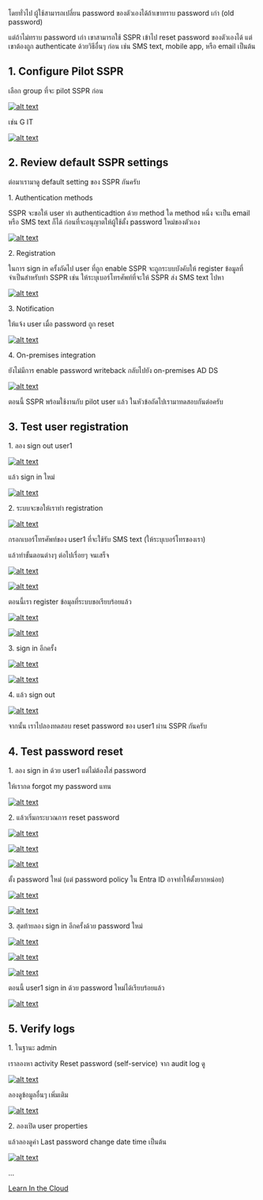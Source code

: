 โดยทั่วไป ผู้ใช้สามารถเปลี่ยน password ของตัวเองได้ถ้าเขาทราบ password เก่า (old password)

แต่ถ้าไม่ทราบ password เก่า เขาสามารถใช้ SSPR เข้าไป reset password ของตัวเองได้ แต่เขาต้องถูก authenticate ด้วยวิธีอื่นๆ ก่อน เช่น SMS text, mobile app, หรือ email เป็นต้น

## 1. Configure Pilot SSPR

เลือก group ที่จะ pilot SSPR ก่อน

[![alt text](<../assets/screenshots/1.5.1 password reset.jpg>)](<../assets/screenshots/1.5.1 password reset.jpg>)

เช่น G IT

[![alt text](<../assets/screenshots/1.5.2 pilot sspr.jpg>)](<../assets/screenshots/1.5.2 pilot sspr.jpg>)

## 2. Review default SSPR settings

ต่อมาเรามาดู default setting ของ SSPR กันครับ

1\. Authentication methods

SSPR จะขอให้ user ทำ authenticadtion ด้วย method ใด method หนึ่ง จะเป็น email หรือ SMS text ก็ได้ ก่อนที่จะอนุญาตให้ผู้ใช้ตั้ง password ใหม่ของตัวเอง

[![alt text](<../assets/screenshots/1.5.3 sspr authentication methods.jpg>)](<../assets/screenshots/1.5.3 sspr authentication methods.jpg>)

2\. Registration

ในการ sign in ครั้งถัดไป user ที่ถูก enable SSPR จะถูกระบบบังคับให้ register ข้อมูลที่จำเป็นสำหรับทำ SSPR เช่น ให้ระบุเบอร์โทรศัพท์ที่จะให้ SSPR ส่ง SMS text ไปหา

[![alt text](<../assets/screenshots/1.5.4 sspr registration.jpg>)](<../assets/screenshots/1.5.4 sspr registration.jpg>)

3\. Notification

ให้แจ้ง user เมื่อ password ถูก reset

[![alt text](<../assets/screenshots/1.5.5 sspr notifications.jpg>)](<../assets/screenshots/1.5.5 sspr notifications.jpg>)

4\. On-premises integration

ยังไม่มีการ enable password writeback กลับไปยัง on-premises AD DS

[![alt text](<../assets/screenshots/1.5.6 sspr onprem integration.jpg>)](<../assets/screenshots/1.5.6 sspr onprem integration.jpg>)

ตอนนี้ SSPR พร้อมใช้งานกับ pilot user  แล้ว ในหัวข้อถัดไปเรามาทดสอบกันต่อครับ

## 3. Test user registration

1\. ลอง sign out user1

[![alt text](<../assets/screenshots/1.5.7 user1 sign out.jpg>)](<../assets/screenshots/1.5.7 user1 sign out.jpg>)

แล้ว sign in ใหม่

[![alt text](<../assets/screenshots/1.5.8 user1 sign in again.jpg>)](<../assets/screenshots/1.5.8 user1 sign in again.jpg>)

2\. ระบบจะขอให้เราทำ registration

[![alt text](<../assets/screenshots/1.5.9 user1 sign in again 2.jpg>)](<../assets/screenshots/1.5.9 user1 sign in again 2.jpg>)

กรอกเบอร์โทรศัพท์ของ user1 ที่จะใช้รับ SMS text (ให้ระบุเบอร์โทรของเรา)

แล้วทำขั้นตอนต่างๆ ต่อไปเรื่อยๆ จนเสร็จ

[![alt text](<../assets/screenshots/1.5.10 sspr user1 registeration 1.jpg>)](<../assets/screenshots/1.5.10 sspr user1 registeration 1.jpg>)

[![alt text](<../assets/screenshots/1.5.11 sspr user1 registeration 2.jpg>)](<../assets/screenshots/1.5.11 sspr user1 registeration 2.jpg>)

ตอนนี้เรา register ข้อมุลที่ระบบขอเรียบร้อยแล้ว

[![alt text](<../assets/screenshots/1.5.12 sspr user1 registeration 3.jpg>)](<../assets/screenshots/1.5.12 sspr user1 registeration 3.jpg>)

[![alt text](<../assets/screenshots/1.5.13 sspr user1 registeration 4.jpg>)](<../assets/screenshots/1.5.13 sspr user1 registeration 4.jpg>)

3\. sign in อีกครั้ง

[![alt text](<../assets/screenshots/1.5.14 sign in again.jpg>)](<../assets/screenshots/1.5.14 sign in again.jpg>)

[![alt text](<../assets/screenshots/1.5.15 sign in again.jpg>)](<../assets/screenshots/1.5.15 sign in again.jpg>)

4\. แล้ว sign out

[![alt text](<../assets/screenshots/1.5.16 sign out.jpg>)](<../assets/screenshots/1.5.16 sign out.jpg>)

จากนั้น เราไปลองทดสอบ reset password ของ user1 ผ่าน SSPR กันครับ

## 4. Test password reset

1\. ลอง sign in ด้วย user1 แต่ไม่ต้องใส่ password

ให้เรากด forgot my password แทน

[![alt text](<../assets/screenshots/1.5.17 forgot password.jpg>)](<../assets/screenshots/1.5.17 forgot password.jpg>)

2\. แล้วเริ่มกระบวณการ reset password

[![alt text](<../assets/screenshots/1.5.18 forgot password 2.jpg>)](<../assets/screenshots/1.5.18 forgot password 2.jpg>)

[![alt text](<../assets/screenshots/1.5.19 forgot password 3.jpg>)](<../assets/screenshots/1.5.19 forgot password 3.jpg>)

[![alt text](<../assets/screenshots/1.5.20 forgot password 4.jpg>)](<../assets/screenshots/1.5.20 forgot password 4.jpg>)

ตั้ง password ใหม่ (แต่ password policy ใน Entra ID อาจทำให้ตั้งยากหน่อย)

[![alt text](<../assets/screenshots/1.5.21 set new password.jpg>)](<../assets/screenshots/1.5.21 set new password.jpg>)

[![alt text](<../assets/screenshots/1.5.22 set new password success.jpg>)](<../assets/screenshots/1.5.22 set new password success.jpg>)

3\. สุดท้ายลอง sign in อีกครั้งด้วย password ใหม่

[![alt text](<../assets/screenshots/1.5.22 sign in with new password 1.jpg>)](<../assets/screenshots/1.5.22 sign in with new password 1.jpg>)

[![alt text](<../assets/screenshots/1.5.23 sign in with new password 2.jpg>)](<../assets/screenshots/1.5.23 sign in with new password 2.jpg>)

[![alt text](<../assets/screenshots/1.5.24 sign in with new password 3.jpg>)](<../assets/screenshots/1.5.24 sign in with new password 3.jpg>)

ตอนนี้ user1 sign in ด้วย password ใหม่ได้เรียบร้อยแล้ว

[![alt text](<../assets/screenshots/1.5.25 sign in with new password success.jpg>)](<../assets/screenshots/1.5.25 sign in with new password success.jpg>)

## 5. Verify logs

1\. ในฐานะ admin

เราลองหา activity Reset password (self-service) จาก audit log ดู

[![alt text](<../assets/screenshots/1.5.26 admin verify 1.jpg>)](<../assets/screenshots/1.5.26 admin verify 1.jpg>)

ลองดูข้อมูลอื่นๆ เพิ่มเติม

[![alt text](<../assets/screenshots/1.5.27 admin verify 2.jpg>)](<../assets/screenshots/1.5.27 admin verify 2.jpg>)

2\. ลองเปิด user properties

แล้วลองดูค่า Last password change date time เป็นต้น

[![alt text](<../assets/screenshots/1.5.28 admin verify 3.jpg>)](<../assets/screenshots/1.5.28 admin verify 3.jpg>)

...

[Learn In the Cloud](https://learninthecloud.co)
